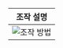 |조작 설명|
|:---:|
|![조작 방법](https://github.com/ACEDIA2567/CityGun/assets/101154683/a676990e-c346-4641-887c-98948419e96a)|
